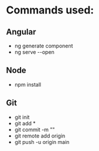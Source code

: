 # Commands used:

## Angular
- ng generate component <name>
- ng serve --open
## Node
- npm install <package>
## Git
- git init
- git add *
- git commit -m "<message>"
- git remote add origin <address>
- git push -u origin main

